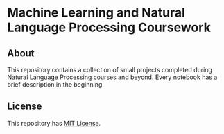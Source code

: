 # Machine Learning and Natural Language Processing Coursework
## About
This repository contains a collection of small projects completed during Natural Language Processing courses and beyond. Every notebook has a brief description in the beginning.
## License
This repository has [MIT License](LICENSE). 
